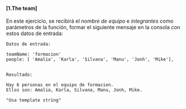 #### [1.The team]

En este ejercicio, se recibirá el _nombre de equipo_ e _integrantes_ como 
parámetros de la función, formar el siguiente mensaje en la consola con estos datos de
entrada:

```
Datos de entrada:

teamName: 'formacion'
people: [ 'Amalia', 'Karla', 'Silvana', 'Manu', 'Jonh', 'Mike'], 


Resultado:

Hay 6 personas en el equipo de formacion.
Ellos son: Amalia, Karla, Silvana, Manu, Jonh, Mike. 

"Usa template string"
